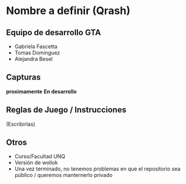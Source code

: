 # Nombre a definir (Qrash)

## Equipo de desarrollo GTA

- Gabriela Fascetta
- Tomas Dominguez
- Alejandra Besel


## Capturas

**proximamente**  **En desarrollo**

## Reglas de Juego / Instrucciones

(Escribirlas)


## Otros

- Curso/Facultad UNQ
- Versión de wollok
- Una vez terminado, no tenemos problemas en que el repositorio sea público / queremos manternerlo privado
